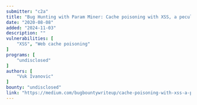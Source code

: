 ```yaml
---
submitter: "c2a"
title: "Bug Hunting with Param Miner: Cache poisoning with XSS, a peculiar case"
date: "2020-08-08"
added: "2024-11-03"
description: ""
vulnerabilities: [
    "XSS", "Web cache poisoning"
]
programs: [
    "undisclosed"
]
authors: [
    "Vuk Ivanovic"
]
bounty: "undisclosed"
link: "https://medium.com/bugbountywriteup/cache-poisoning-with-xss-a-peculiar-case-eb5973850814"
---
```




